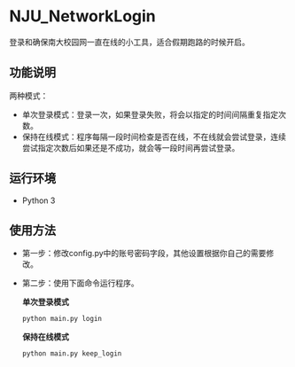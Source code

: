 # NJU_NetworkLogin
登录和确保南大校园网一直在线的小工具，适合假期跑路的时候开启。

## 功能说明

两种模式：

- 单次登录模式：登录一次，如果登录失败，将会以指定的时间间隔重复指定次数。
- 保持在线模式：程序每隔一段时间检查是否在线，不在线就会尝试登录，连续尝试指定次数后如果还是不成功，就会等一段时间再尝试登录。

## 运行环境

- Python 3

## 使用方法

- 第一步：修改config.py中的账号密码字段，其他设置根据你自己的需要修改。

- 第二步：使用下面命令运行程序。

  **单次登录模式**

  ```python
  python main.py login
  ```

  **保持在线模式**

  ```python
  python main.py keep_login
  ```

